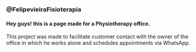 ### @FelipevieiraFisioterapia
#### Hey guys! this is a page made for a Physiotherapy office.
This project was made to facilitate customer contact with the owner of the office in which he works alone and schedules appointments via WhatsApp.
![]()
